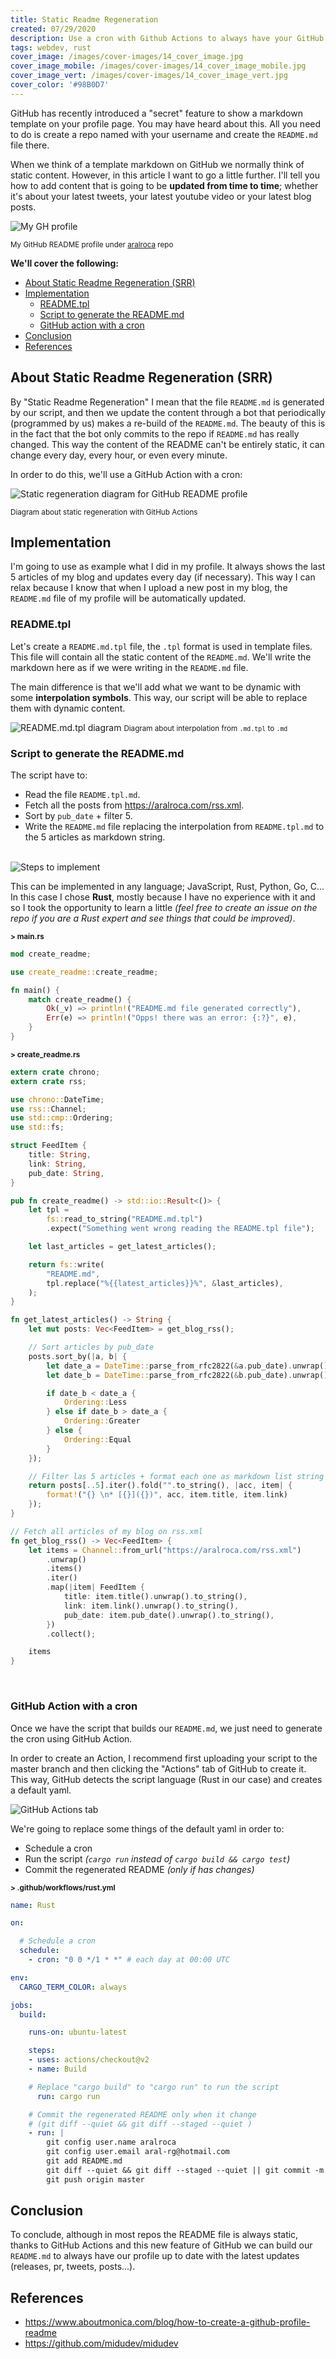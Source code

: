 ```yaml
---
title: Static Readme Regeneration
created: 07/29/2020
description: Use a cron with Github Actions to always have your GitHub README.md profile updated.
tags: webdev, rust
cover_image: /images/cover-images/14_cover_image.jpg
cover_image_mobile: /images/cover-images/14_cover_image_mobile.jpg
cover_image_vert: /images/cover-images/14_cover_image_vert.jpg
cover_color: '#98B0D7'
---
```


GitHub has recently introduced a "secret" feature to show a markdown template on your profile page. You may have heard about this. All you need to do is create a repo named with your username and create the `README.md` file there.

When we think of a template markdown on GitHub we normally think of static content. However, in this article I want to go a little further. I'll tell you how to add content that is going to be **updated from time to time**; whether it's about your latest tweets, your latest youtube video or your latest blog posts.

<img src="/images/blog-images/my-gh-profile.png" alt="My GH profile" class="center" />

<small class="center">My GitHub README profile under [aralroca](https://github.com/aralroca/aralroca) repo</small>

**We'll cover the following:**

- [About Static Readme Regeneration (SRR)](#about-static-readme-regeneration-srr)
- [Implementation](#implementation)
  - [README.tpl](#readmetpl)
  - [Script to generate the README.md](#script-to-generate-the-readmemd)
  - [GitHub action with a cron](#github-action-with-a-cron)
- [Conclusion](#conclusion)
- [References](#references)

## About Static Readme Regeneration (SRR)

By "Static Readme Regeneration" I mean that the file `README.md` is generated by our script, and then we update the content through a bot that periodically (programmed by us) makes a re-build of the `README.md`. The beauty of this is in the fact that the bot only commits to the repo if `README.md` has really changed. This way the content of the README can't be entirely static, it can change every day, every hour, or even every minute.

In order to do this, we'll use a GitHub Action with a cron:

<img style="max-width: 700px" src="/images/blog-images/regeneration.png" alt="Static regeneration diagram for GitHub README profile" class="center" />

<small class="center">Diagram about static regeneration with GitHub Actions</small>

## Implementation

I'm going to use as example what I did in my profile. It always shows the last 5 articles of my blog and updates every day (if necessary). This way I can relax because I know that when I upload a new post in my blog, the `README.md` file of my profile will be automatically updated.

### README.tpl

Let's create a `README.md.tpl` file, the `.tpl` format is used in template files. This file will contain all the static content of the `README.md`. We'll write the markdown here as if we were writing in the `README.md` file.

The main difference is that we'll add what we want to be dynamic with some **interpolation symbols**. This way, our script will be able to replace them with dynamic content.

<img style="max-width: 700px" src="/images/blog-images/tpl.png" alt="README.md.tpl diagram" class="center" />
<small class="center">Diagram about interpolation from <code>.md.tpl</code> to <code>.md</code></small>

### Script to generate the README.md

The script have to:

- Read the file `README.tpl.md`.
- Fetch all the posts from https://aralroca.com/rss.xml.
- Sort by `pub_date` + filter 5.
- Write the `README.md` file replacing the interpolation from `README.tpl.md` to the 5 articles as markdown string.

<br />
<img style="max-width: 700px" src="/images/blog-images/script.png" alt="Steps to implement" class="center" />

This can be implemented in any language; JavaScript, Rust, Python, Go, C... In this case I chose **Rust**, mostly because I have no experience with it and so I took the opportunity to learn a little _(feel free to create an issue on the repo if you are a Rust expert and see things that could be improved)_.

<small><b>> main.rs</b></small>

```rs
mod create_readme;

use create_readme::create_readme;

fn main() {
    match create_readme() {
        Ok(_v) => println!("README.md file generated correctly"),
        Err(e) => println!("Opps! there was an error: {:?}", e),
    }
}
```

<small><b>> create_readme.rs</b></small>

```rs
extern crate chrono;
extern crate rss;

use chrono::DateTime;
use rss::Channel;
use std::cmp::Ordering;
use std::fs;

struct FeedItem {
    title: String,
    link: String,
    pub_date: String,
}

pub fn create_readme() -> std::io::Result<()> {
    let tpl =
        fs::read_to_string("README.md.tpl")
        .expect("Something went wrong reading the README.tpl file");

    let last_articles = get_latest_articles();

    return fs::write(
        "README.md",
        tpl.replace("%{{latest_articles}}%", &last_articles),
    );
}

fn get_latest_articles() -> String {
    let mut posts: Vec<FeedItem> = get_blog_rss();

    // Sort articles by pub_date
    posts.sort_by(|a, b| {
        let date_a = DateTime::parse_from_rfc2822(&a.pub_date).unwrap();
        let date_b = DateTime::parse_from_rfc2822(&b.pub_date).unwrap();

        if date_b < date_a {
            Ordering::Less
        } else if date_b > date_a {
            Ordering::Greater
        } else {
            Ordering::Equal
        }
    });

    // Filter las 5 articles + format each one as markdown list string
    return posts[..5].iter().fold("".to_string(), |acc, item| {
        format!("{} \n* [{}]({})", acc, item.title, item.link)
    });
}

// Fetch all articles of my blog on rss.xml
fn get_blog_rss() -> Vec<FeedItem> {
    let items = Channel::from_url("https://aralroca.com/rss.xml")
        .unwrap()
        .items()
        .iter()
        .map(|item| FeedItem {
            title: item.title().unwrap().to_string(),
            link: item.link().unwrap().to_string(),
            pub_date: item.pub_date().unwrap().to_string(),
        })
        .collect();

    items
}
```
<br />

### GitHub Action with a cron

Once we have the script that builds our `README.md`, we just need to generate the cron using GitHub Action.

In order to create an Action, I recommend first uploading your script to the master branch and then clicking the "Actions" tab of GitHub to create it. This way, GitHub detects the script language (Rust in our case) and creates a default yaml.

<img src="/images/blog-images/action-tab.png" alt="GitHub Actions tab" class="center" />

We're going to replace some things of the default yaml in order to:

* Schedule a cron
* Run the script *(`cargo run` instead of `cargo build && cargo test`)*
* Commit the regenerated README *(only if has changes)*

<small><b>> .github/workflows/rust.yml</b></small>

```yml
name: Rust

on:

  # Schedule a cron
  schedule:
    - cron: "0 0 */1 * *" # each day at 00:00 UTC

env:
  CARGO_TERM_COLOR: always

jobs:
  build:

    runs-on: ubuntu-latest

    steps:
    - uses: actions/checkout@v2
    - name: Build

    # Replace "cargo build" to "cargo run" to run the script
      run: cargo run

    # Commit the regenerated README only when it change 
    # (git diff --quiet && git diff --staged --quiet )
    - run: |
        git config user.name aralroca
        git config user.email aral-rg@hotmail.com
        git add README.md
        git diff --quiet && git diff --staged --quiet || git commit -m "[gh-action] Update README"
        git push origin master
```


## Conclusion

To conclude, although in most repos the README file is always static, thanks to GitHub Actions and this new feature of GitHub we can build our `README.md` to always have our profile up to date with the latest updates (releases, pr, tweets, posts...).


## References

- https://www.aboutmonica.com/blog/how-to-create-a-github-profile-readme
- https://github.com/midudev/midudev
